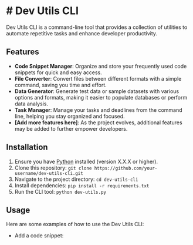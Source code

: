 # # Dev Utils CLI

Dev Utils CLI is a command-line tool that provides a collection of utilities to automate repetitive tasks and enhance developer productivity.

## Features

- **Code Snippet Manager**: Organize and store your frequently used code snippets for quick and easy access.
- **File Converter**: Convert files between different formats with a simple command, saving you time and effort.
- **Data Generator**: Generate test data or sample datasets with various options and formats, making it easier to populate databases or perform data analysis.
- **Task Manager**: Manage your tasks and deadlines from the command line, helping you stay organized and focused.
- **[Add more features here]**: As the project evolves, additional features may be added to further empower developers.

## Installation

1. Ensure you have [Python](https://www.python.org/) installed (version X.X.X or higher).
2. Clone this repository: `git clone https://github.com/your-username/dev-utils-cli.git`
3. Navigate to the project directory: `cd dev-utils-cli`
4. Install dependencies: `pip install -r requirements.txt`
5. Run the CLI tool: `python dev-utils.py`

## Usage

Here are some examples of how to use the Dev Utils CLI:

- Add a code snippet:
